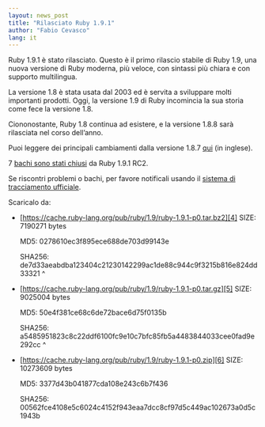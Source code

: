 ```yaml
---
layout: news_post
title: "Rilasciato Ruby 1.9.1"
author: "Fabio Cevasco"
lang: it
---
```


Ruby 1.9.1 è stato rilasciato. Questo è il primo rilascio stabile di
Ruby 1.9, una nuova versione di Ruby moderna, più veloce, con sintassi
più chiara e con supporto multilingua.

La versione 1.8 è stata usata dal 2003 ed è servita a sviluppare molti
importanti prodotti. Oggi, la versione 1.9 di Ruby incomincia la sua
storia come fece la versione 1.8.

Ciononostante, Ruby 1.8 continua ad esistere, e la versione 1.8.8 sarà
rilasciata nel corso dell’anno.

Puoi leggere dei principali cambiamenti dalla versione 1.8.7 [qui][1]
(in inglese).

7 [bachi sono stati chiusi][2] da Ruby 1.9.1 RC2.

Se riscontri problemi o bachi, per favore notificali usando il [sistema
di tracciamento ufficiale][3].

Scaricalo da:

* [https://cache.ruby-lang.org/pub/ruby/1.9/ruby-1.9.1-p0.tar.bz2][4]
  SIZE: 7190271 bytes

  MD5: 0278610ec3f895ece688de703d99143e

  SHA256: de7d33aeabdba123404c21230142299ac1de88c944c9f3215b816e824dd33321
^

* [https://cache.ruby-lang.org/pub/ruby/1.9/ruby-1.9.1-p0.tar.gz][5]
  SIZE: 9025004 bytes

  MD5: 50e4f381ce68c6de72bace6d75f0135b

  SHA256: a5485951823c8c22ddf6100fc9e10c7bfc85fb5a4483844033cee0fad9e292cc
^

* [https://cache.ruby-lang.org/pub/ruby/1.9/ruby-1.9.1-p0.zip][6]
  SIZE: 10273609 bytes

  MD5: 3377d43b041877cda108e243c6b7f436

  SHA256: 00562fce4108e5c6024c4152f943eaa7dcc8cf97d5c449ac102673a0d5c1943b



[1]: https://svn.ruby-lang.org/repos/ruby/tags/v1_9_1_0/NEWS
[2]: https://bugs.ruby-lang.org/projects/ruby-19/issues?query_id=11
[3]: https://bugs.ruby-lang.org
[4]: https://cache.ruby-lang.org/pub/ruby/1.9/ruby-1.9.1-p0.tar.bz2
[5]: https://cache.ruby-lang.org/pub/ruby/1.9/ruby-1.9.1-p0.tar.gz
[6]: https://cache.ruby-lang.org/pub/ruby/1.9/ruby-1.9.1-p0.zip
